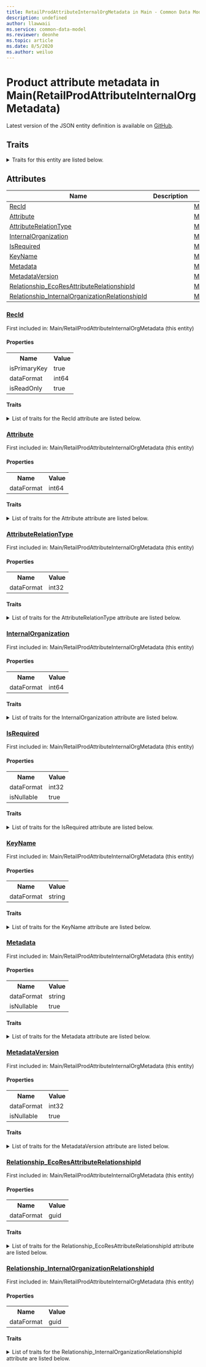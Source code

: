 ```yaml
---
title: RetailProdAttributeInternalOrgMetadata in Main - Common Data Model | Microsoft Docs
description: undefined
author: llawwaii
ms.service: common-data-model
ms.reviewer: deonhe
ms.topic: article
ms.date: 8/5/2020
ms.author: weiluo
---
```


# Product attribute metadata in Main(RetailProdAttributeInternalOrgMetadata)

  
 Latest version of the JSON entity definition is available on <a href="https://github.com/Microsoft/CDM/tree/master/schemaDocuments/core/operationsCommon/Tables/Commerce/Merchandising/Main/RetailProdAttributeInternalOrgMetadata.cdm.json" target="_blank">GitHub</a>.  

## Traits

<details>
<summary>Traits for this entity are listed below.  
</summary>

**is.identifiedBy**  
  names a specifc identity attribute to use with an entity  <table><tr><th>Parameter</th><th>Value</th><th>Data type</th><th>Explanation</th></tr><tr><td>attribute</td><td>[RetailProdAttributeInternalOrgMetadata/(resolvedAttributes)/RecId](#RecId)</td><td>attribute</td><td></td></tr></table>

**is.CDM.entityVersion**  
  <table><tr><th>Parameter</th><th>Value</th><th>Data type</th><th>Explanation</th></tr><tr><td>versionNumber</td><td>"1.0"</td><td>string</td><td>semantic version number of the entity</td></tr></table>

**is.application.releaseVersion**  
  <table><tr><th>Parameter</th><th>Value</th><th>Data type</th><th>Explanation</th></tr><tr><td>releaseVersion</td><td>"10.0.13.0"</td><td>string</td><td>semantic version number of the application introducing this entity</td></tr></table>

**is.localized.displayedAs**  
  Holds the list of language specific display text for an object.  <table><tr><th>Parameter</th><th>Value</th><th>Data type</th><th>Explanation</th></tr><tr><td>localizedDisplayText</td><td><table><tr><th>languageTag</th><th>displayText</th></tr><tr><td>en</td><td>Product attribute metadata</td></tr></table></td><td>entity</td><td>a reference to the constant entity holding the list of localized text</td></tr></table>

</details>

## Attributes

|Name|Description|First Included in Instance|
|---|---|---|
|[RecId](#RecId)||<a href="RetailProdAttributeInternalOrgMetadata.md" target="_blank">Main/RetailProdAttributeInternalOrgMetadata</a>|
|[Attribute](#Attribute)||<a href="RetailProdAttributeInternalOrgMetadata.md" target="_blank">Main/RetailProdAttributeInternalOrgMetadata</a>|
|[AttributeRelationType](#AttributeRelationType)||<a href="RetailProdAttributeInternalOrgMetadata.md" target="_blank">Main/RetailProdAttributeInternalOrgMetadata</a>|
|[InternalOrganization](#InternalOrganization)||<a href="RetailProdAttributeInternalOrgMetadata.md" target="_blank">Main/RetailProdAttributeInternalOrgMetadata</a>|
|[IsRequired](#IsRequired)||<a href="RetailProdAttributeInternalOrgMetadata.md" target="_blank">Main/RetailProdAttributeInternalOrgMetadata</a>|
|[KeyName](#KeyName)||<a href="RetailProdAttributeInternalOrgMetadata.md" target="_blank">Main/RetailProdAttributeInternalOrgMetadata</a>|
|[Metadata](#Metadata)||<a href="RetailProdAttributeInternalOrgMetadata.md" target="_blank">Main/RetailProdAttributeInternalOrgMetadata</a>|
|[MetadataVersion](#MetadataVersion)||<a href="RetailProdAttributeInternalOrgMetadata.md" target="_blank">Main/RetailProdAttributeInternalOrgMetadata</a>|
|[Relationship_EcoResAttributeRelationshipId](#Relationship_EcoResAttributeRelationshipId)||<a href="RetailProdAttributeInternalOrgMetadata.md" target="_blank">Main/RetailProdAttributeInternalOrgMetadata</a>|
|[Relationship_InternalOrganizationRelationshipId](#Relationship_InternalOrganizationRelationshipId)||<a href="RetailProdAttributeInternalOrgMetadata.md" target="_blank">Main/RetailProdAttributeInternalOrgMetadata</a>|

### <a href=#RecId name="RecId">RecId</a>

First included in: Main/RetailProdAttributeInternalOrgMetadata (this entity)  

#### Properties

<table><tr><th>Name</th><th>Value</th></tr><tr><td>isPrimaryKey</td><td>true</td></tr><tr><td>dataFormat</td><td>int64</td></tr><tr><td>isReadOnly</td><td>true</td></tr></table>

#### Traits

<details>
<summary>List of traits for the RecId attribute are listed below.</summary>

**is.dataFormat.integer**  
**is.dataFormat.big**  
**is.identifiedBy**  
names a specifc identity attribute to use with an entity  <table><tr><th>Parameter</th><th>Value</th><th>Data type</th><th>Explanation</th></tr><tr><td>attribute</td><td>[RetailProdAttributeInternalOrgMetadata/(resolvedAttributes)/RecId](#RecId)</td><td>attribute</td><td></td></tr></table>

**is.readOnly**  
**is.dataFormat.integer**  
**is.dataFormat.big**  
</details>

### <a href=#Attribute name="Attribute">Attribute</a>

First included in: Main/RetailProdAttributeInternalOrgMetadata (this entity)  

#### Properties

<table><tr><th>Name</th><th>Value</th></tr><tr><td>dataFormat</td><td>int64</td></tr></table>

#### Traits

<details>
<summary>List of traits for the Attribute attribute are listed below.</summary>

**is.dataFormat.integer**  
**is.dataFormat.big**  
**is.dataFormat.integer**  
**is.dataFormat.big**  
</details>

### <a href=#AttributeRelationType name="AttributeRelationType">AttributeRelationType</a>

First included in: Main/RetailProdAttributeInternalOrgMetadata (this entity)  

#### Properties

<table><tr><th>Name</th><th>Value</th></tr><tr><td>dataFormat</td><td>int32</td></tr></table>

#### Traits

<details>
<summary>List of traits for the AttributeRelationType attribute are listed below.</summary>

**is.dataFormat.integer**  
**is.dataFormat.integer**  
</details>

### <a href=#InternalOrganization name="InternalOrganization">InternalOrganization</a>

First included in: Main/RetailProdAttributeInternalOrgMetadata (this entity)  

#### Properties

<table><tr><th>Name</th><th>Value</th></tr><tr><td>dataFormat</td><td>int64</td></tr></table>

#### Traits

<details>
<summary>List of traits for the InternalOrganization attribute are listed below.</summary>

**is.dataFormat.integer**  
**is.dataFormat.big**  
**is.dataFormat.integer**  
**is.dataFormat.big**  
</details>

### <a href=#IsRequired name="IsRequired">IsRequired</a>

First included in: Main/RetailProdAttributeInternalOrgMetadata (this entity)  

#### Properties

<table><tr><th>Name</th><th>Value</th></tr><tr><td>dataFormat</td><td>int32</td></tr><tr><td>isNullable</td><td>true</td></tr></table>

#### Traits

<details>
<summary>List of traits for the IsRequired attribute are listed below.</summary>

**is.dataFormat.integer**  
**is.nullable**  
The attribute value may be set to NULL.  

**is.dataFormat.integer**  
</details>

### <a href=#KeyName name="KeyName">KeyName</a>

First included in: Main/RetailProdAttributeInternalOrgMetadata (this entity)  

#### Properties

<table><tr><th>Name</th><th>Value</th></tr><tr><td>dataFormat</td><td>string</td></tr></table>

#### Traits

<details>
<summary>List of traits for the KeyName attribute are listed below.</summary>

**is.dataFormat.character**  
**is.dataFormat.big**  
**is.dataFormat.array**  
**is.dataFormat.character**  
**is.dataFormat.array**  
</details>

### <a href=#Metadata name="Metadata">Metadata</a>

First included in: Main/RetailProdAttributeInternalOrgMetadata (this entity)  

#### Properties

<table><tr><th>Name</th><th>Value</th></tr><tr><td>dataFormat</td><td>string</td></tr><tr><td>isNullable</td><td>true</td></tr></table>

#### Traits

<details>
<summary>List of traits for the Metadata attribute are listed below.</summary>

**is.dataFormat.character**  
**is.dataFormat.big**  
**is.dataFormat.array**  
**is.nullable**  
The attribute value may be set to NULL.  

**is.dataFormat.character**  
**is.dataFormat.array**  
</details>

### <a href=#MetadataVersion name="MetadataVersion">MetadataVersion</a>

First included in: Main/RetailProdAttributeInternalOrgMetadata (this entity)  

#### Properties

<table><tr><th>Name</th><th>Value</th></tr><tr><td>dataFormat</td><td>int32</td></tr><tr><td>isNullable</td><td>true</td></tr></table>

#### Traits

<details>
<summary>List of traits for the MetadataVersion attribute are listed below.</summary>

**is.dataFormat.integer**  
**is.nullable**  
The attribute value may be set to NULL.  

**is.dataFormat.integer**  
</details>

### <a href=#Relationship_EcoResAttributeRelationshipId name="Relationship_EcoResAttributeRelationshipId">Relationship_EcoResAttributeRelationshipId</a>

First included in: Main/RetailProdAttributeInternalOrgMetadata (this entity)  

#### Properties

<table><tr><th>Name</th><th>Value</th></tr><tr><td>dataFormat</td><td>guid</td></tr></table>

#### Traits

<details>
<summary>List of traits for the Relationship_EcoResAttributeRelationshipId attribute are listed below.</summary>

**is.dataFormat.character**  
**is.dataFormat.big**  
**is.dataFormat.array**  
**is.dataFormat.guid**  
**means.identity.entityId**  
**is.linkedEntity.identifier**  
Marks the attribute(s) that hold foreign key references to a linked (used as an attribute) entity. This attribute is added to the resolved entity to enumerate the referenced entities.  <table><tr><th>Parameter</th><th>Value</th><th>Data type</th><th>Explanation</th></tr><tr><td>entityReferences</td><td><table><tr><th>entityReference</th><th>attributeReference</th></tr><tr><td><a href="../../../SupplyChain/ProductInformationManagement/Main/EcoResAttribute.md" target="_blank">/core/operationsCommon/Tables/SupplyChain/ProductInformationManagement/Main/EcoResAttribute.cdm.json/EcoResAttribute</a></td><td><a href="../../../SupplyChain/ProductInformationManagement/Main/EcoResAttribute.md#RecId" target="_blank">RecId</a></td></tr></table></td><td>entity</td><td>a reference to the constant entity holding the list of entity references</td></tr></table>

**is.dataFormat.guid**  
**is.dataFormat.character**  
**is.dataFormat.array**  
</details>

### <a href=#Relationship_InternalOrganizationRelationshipId name="Relationship_InternalOrganizationRelationshipId">Relationship_InternalOrganizationRelationshipId</a>

First included in: Main/RetailProdAttributeInternalOrgMetadata (this entity)  

#### Properties

<table><tr><th>Name</th><th>Value</th></tr><tr><td>dataFormat</td><td>guid</td></tr></table>

#### Traits

<details>
<summary>List of traits for the Relationship_InternalOrganizationRelationshipId attribute are listed below.</summary>

**is.dataFormat.character**  
**is.dataFormat.big**  
**is.dataFormat.array**  
**is.dataFormat.guid**  
**means.identity.entityId**  
**is.linkedEntity.identifier**  
Marks the attribute(s) that hold foreign key references to a linked (used as an attribute) entity. This attribute is added to the resolved entity to enumerate the referenced entities.  <table><tr><th>Parameter</th><th>Value</th><th>Data type</th><th>Explanation</th></tr><tr><td>entityReferences</td><td><table><tr><th>entityReference</th><th>attributeReference</th></tr><tr><td><a href="../../ChannelManagement/Main/RetailInternalOrganization.md" target="_blank">/core/operationsCommon/Tables/Commerce/ChannelManagement/Main/RetailInternalOrganization.cdm.json/RetailInternalOrganization</a></td><td><a href="../../ChannelManagement/Main/RetailInternalOrganization.md#RecId" target="_blank">RecId</a></td></tr></table></td><td>entity</td><td>a reference to the constant entity holding the list of entity references</td></tr></table>

**is.dataFormat.guid**  
**is.dataFormat.character**  
**is.dataFormat.array**  
</details>
